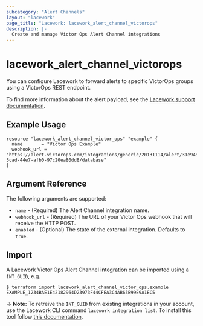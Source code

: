 ```yaml
---
subcategory: "Alert Channels"
layout: "lacework"
page_title: "Lacework: lacework_alert_channel_victorops"
description: |-
  Create and manage Victor Ops Alert Channel integrations
---
```


# lacework\_alert\_channel\_victorops

You can configure Lacework to forward alerts to specific VictorOps groups using a VictorOps REST endpoint.

To find more information about the alert payload, see the [Lacework support documentation](https://support.lacework.com/hc/en-us/articles/360005916533-VictorOps).

## Example Usage

```hcl
resource "lacework_alert_channel_victor_ops" "example" {
  name       = "Victor Ops Example"
  webhook_url = "https://alert.victorops.com/integrations/generic/20131114/alert/31e945ee-5cad-44e7-afb0-97c20ea80dd8/database"
}
```

## Argument Reference

The following arguments are supported:

* `name` - (Required) The Alert Channel integration name.
* `webhook_url` - (Required) The URL of your Victor Ops webhook that will receive the HTTP POST.
* `enabled` - (Optional) The state of the external integration. Defaults to `true`.

## Import

A Lacework Victor Ops Alert Channel integration can be imported using a `INT_GUID`, e.g.

```
$ terraform import lacework_alert_channel_victor_ops.example EXAMPLE_1234BAE1E42182964D23973F44CFEA3C4AB63B99E9A1EC5
```
-> **Note:** To retreive the `INT_GUID` from existing integrations in your account, use the
	Lacework CLI command `lacework integration list`. To install this tool follow
	[this documentation](https://github.com/lacework/go-sdk/wiki/CLI-Documentation#installation).
